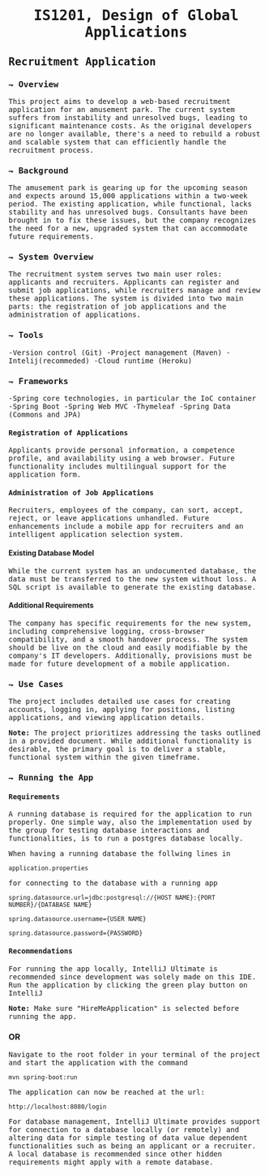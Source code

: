<h1 style ="text-align:center"><samp> IS1201, Design of Global Applications </samp></h1>
<h2><samp>Recruitment Application</samp></h2>
<h3><samp>⇁ Overview</samp></h3>

<p><samp>This project aims to develop a web-based recruitment application for an amusement park. The current system suffers from instability and unresolved bugs, leading to significant maintenance costs. As the original developers are no longer available, there's a need to rebuild a robust and scalable system that can efficiently handle the recruitment process.</samp></p>


<h3><samp>⇁ Background</samp></h3>

<p><samp>The amusement park is gearing up for the upcoming season and expects around 15,000 applications within a two-week period. The existing application, while functional, lacks stability and has unresolved bugs. Consultants have been brought in to fix these issues, but the company recognizes the need for a new, upgraded system that can accommodate future requirements.</samp></p>


<h3><samp>⇁ System Overview</samp></h3>

<p><samp>The recruitment system serves two main user roles: applicants and recruiters. Applicants can register and submit job applications, while recruiters manage and review these applications. The system is divided into two main parts: the registration of job applications and the administration of applications.</samp></p>
<h3><samp>⇁ Tools</samp></h3>

<p><samp>-Version control (Git)
-Project management (Maven)
-Intelij(recommeded)
-Cloud runtime (Heroku)</samp></p>

<h3><samp>⇁ Frameworks</samp></h3>

<p><samp>-Spring core technologies, in particular the IoC container
-Spring Boot
-Spring Web MVC
-Thymeleaf
-Spring Data (Commons and JPA)</samp></p>
<h4><samp>Registration of Applications</samp></h4>

<p><samp>Applicants provide personal information, a competence profile, and availability using a web browser. Future functionality includes multilingual support for the application form.</samp></p>

<h4><samp>Administration of Job Applications</samp></h4>

<p><samp>Recruiters, employees of the company, can sort, accept, reject, or leave applications unhandled. Future enhancements include a mobile app for recruiters and an intelligent application selection system.</samp></p>

<h4>Existing Database Model</h4>

<p><samp>While the current system has an undocumented database, the data must be transferred to the new system without loss. A SQL script is available to generate the existing database.</samp></p>

<h4>Additional Requirements</h4>

<p><samp>The company has specific requirements for the new system, including comprehensive logging, cross-browser compatibility, and a smooth handover process. The system should be live on the cloud and easily modifiable by the company's IT developers. Additionally, provisions must be made for future development of a mobile application.</samp></p>

<h3><samp>⇁ Use Cases</samp></h3>

<p><samp>The project includes detailed use cases for creating accounts, logging in, applying for positions, listing applications, and viewing application details.</samp></p>

<p><samp><b>Note:</b> The project prioritizes addressing the tasks outlined in a provided document. While additional functionality is desirable, the primary goal is to deliver a stable, functional system within the given timeframe.</samp></p>

<h3><samp>⇁ Running the App</samp></h3>
<h4><samp>Requirements</samp></h4>
<p><samp>A running database is required for the application to run properly. One simple way, also the implementation used by the group for testing database interactions and functionalities, is to run a postgres database locally.</samp></p>

<p><samp>When having a running database the follwing lines in</samp></p>

`application.properties`

<p><samp>for connecting to the database with a running app</samp></p>

`spring.datasource.url=jdbc:postgresql://{HOST NAME}:{PORT NUMBER}/{DATABASE NAME}`

`spring.datasource.username={USER NAME}`

`spring.datasource.password={PASSWORD}`


<h4><samp>Recommendations</samp></h4>
<p><samp>For running the app locally, IntelliJ Ultimate is recommended since development was solely made on this IDE. Run the application by clicking the green play button on IntelliJ</samp></p>
<p><samp><b>Note:</b> Make sure "HireMeApplication" is selected before running the app.</samp></p>

### OR

<p><samp>Navigate to the root folder in your terminal of the project and start the application with the command</samp></p>

`mvn spring-boot:run`
<p><samp>The application can now be reached at the url:</samp></p>

`http://localhost:8080/login`

<p><samp>For database management, IntelliJ Ultimate provides support for connection to a database locally (or remotely) and altering data for simple testing of data value dependent functionalities such as being an applicant or a recruiter. A local database is recommended since other hidden requirements might apply with a remote database.</samp></p>
